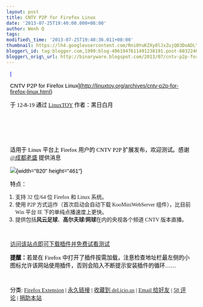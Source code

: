 ```yaml
--- 
layout: post 
title: CNTV P2P for Firefox Linux 
date: '2013-07-25T19:40:00.000+08:00' 
author: Wenh Q
tags:
modified\_time: '2013-07-25T19:40:36.011+08:00' 
thumbnail: https://lh4.googleusercontent.com/Rni0YuKZXy0lJxZujQD3DoADLYyZfmGkxIuQxauxUUsCP\_hiE97UnScyAoVfPafAeG5DDNYHVb1G8jFCaNcA3N7tbjJVZ5l5tqqhn\_IWqGB01erxzmM=s72-c
blogger\_id: tag:blogger.com,1999:blog-4961947611491238191.post-6032246701837032649
blogger\_orig\_url: http://binaryware.blogspot.com/2013/07/cntv-p2p-for-firefox-linux.html
---
```


<div
style="color: black; direction: ltr; font-family: &quot;Arial&quot;; font-size: 11pt; margin-bottom: 0; margin-left: 7.5pt; margin-right: 7.5pt; margin-top: 0; padding: 0;">

<span
style="color: #0000ee; font-family: &quot;Verdana&quot;; text-decoration: underline;">[

CNTV P2P for Firefox
Linux](http://linuxtoy.org/archives/cntv-p2p-for-firefox-linux.html)</span>

</div>

<div
style="color: black; direction: ltr; font-family: &quot;Arial&quot;; font-size: 11pt; margin-bottom: 0; margin-left: 7.5pt; margin-right: 7.5pt; margin-top: 0; padding-bottom: 8pt; padding-left: 0; padding-right: 0; padding-top: 0;">

<span style="font-family: &quot;Verdana&quot;;">于 12-8-19 通过
</span><span
style="color: #0000ee; font-family: &quot;Verdana&quot;; text-decoration: underline;">[LinuxTOY](http://linuxtoy.org/)</span><span
style="font-family: &quot;Verdana&quot;;"> 作者：黑日白月</span>

</div>

<div
style="color: black; direction: ltr; font-family: &quot;Arial&quot;; font-size: 11pt; height: 11pt; margin-bottom: 0; margin-left: 7.5pt; margin-right: 7.5pt; margin-top: 0; padding: 0;">

<span style="font-family: &quot;Verdana&quot;;"></span>

</div>

<div
style="color: black; direction: ltr; font-family: &quot;Arial&quot;; font-size: 11pt; height: 11pt; margin-bottom: 0; margin-left: 7.5pt; margin-right: 7.5pt; margin-top: 0; padding: 0;">

<span style="font-family: &quot;Verdana&quot;;"></span>

</div>

<div
style="color: black; direction: ltr; font-family: &quot;Arial&quot;; font-size: 11pt; margin-bottom: 0; margin-left: 7.5pt; margin-right: 7.5pt; margin-top: 0; padding: 0;">

<span style="font-family: &quot;Verdana&quot;;">适用于 Linux 平台上
Firefox 用户的 CNTV P2P 扩展发布，欢迎测试。感谢 </span><span
style="color: #0000ee; font-family: &quot;Verdana&quot;; text-decoration: underline;">[@成都老盛](http://weibo.com/1808620182)</span><span
style="font-family: &quot;Verdana&quot;;"> 提供消息</span>

</div>

<div
style="color: black; direction: ltr; font-family: &quot;Arial&quot;; font-size: 11pt; margin-bottom: 0; margin-left: 7.5pt; margin-right: 7.5pt; margin-top: 0; padding: 0;">

![](https://lh4.googleusercontent.com/Rni0YuKZXy0lJxZujQD3DoADLYyZfmGkxIuQxauxUUsCP_hiE97UnScyAoVfPafAeG5DDNYHVb1G8jFCaNcA3N7tbjJVZ5l5tqqhn_IWqGB01erxzmM){width="820"
height="461"}

</div>

<div
style="color: black; direction: ltr; font-family: &quot;Arial&quot;; font-size: 11pt; margin-bottom: 0; margin-left: 7.5pt; margin-right: 7.5pt; margin-top: 0; padding: 0;">

<span style="font-family: &quot;Verdana&quot;;">特点：</span>

</div>

1.  <span style="font-family: &quot;Verdana&quot;;">支持 32 位/64 位
    Firefox 和 Linux 系统。</span>
2.  <span style="font-family: &quot;Verdana&quot;;">使用 P2P
    方式运作（首次启动会自动下载 KooMiniWebServer 组件），比目前 Win
    平台 IE 下的单纯点播速度上更快。</span>
3.  <span style="font-family: &quot;Verdana&quot;;">提供包括</span><span
    style="font-family: &quot;Verdana&quot;; font-weight: bold;">风云足球</span><span
    style="font-family: &quot;Verdana&quot;;">、</span><span
    style="font-family: &quot;Verdana&quot;; font-weight: bold;">高尔夫球/网球</span><span
    style="font-family: &quot;Verdana&quot;;">在内的央视各个频道 CNTV
    版本直播。</span>

<div
style="color: black; direction: ltr; font-family: &quot;Arial&quot;; font-size: 11pt; height: 11pt; margin-bottom: 0; margin-left: 7.5pt; margin-right: 7.5pt; margin-top: 0; padding: 0;">

<span style="font-family: &quot;Verdana&quot;;"></span>

</div>

<div
style="color: black; direction: ltr; font-family: &quot;Arial&quot;; font-size: 11pt; margin-bottom: 0; margin-left: 7.5pt; margin-right: 7.5pt; margin-top: 0; padding: 0;">

<span
style="color: #0000ee; font-family: &quot;Verdana&quot;; text-decoration: underline;">[访问该站点即可下载插件并免费试看测试](http://t.live.cntv.cn/newp2pa/ffplayer.htm)</span>

</div>

<div
style="color: black; direction: ltr; font-family: &quot;Arial&quot;; font-size: 11pt; margin-bottom: 0; margin-left: 7.5pt; margin-right: 7.5pt; margin-top: 0; padding: 0;">

<span
style="font-family: &quot;Verdana&quot;; font-weight: bold;">提醒：</span><span
style="font-family: &quot;Verdana&quot;;">若是在 Firefox
中打开了插件按需加载，注意检查地址栏最左侧的小图标允许该网站使用插件，否则会陷入不断提示安装插件的循环……</span>

</div>

<div
style="color: black; direction: ltr; font-family: &quot;Arial&quot;; font-size: 11pt; height: 11pt; margin-bottom: 0; margin-left: 7.5pt; margin-right: 7.5pt; margin-top: 0; padding: 0;">

<span style="font-family: &quot;Verdana&quot;;"></span>

</div>

<div
style="color: black; direction: ltr; font-family: &quot;Arial&quot;; font-size: 11pt; margin-bottom: 0; margin-left: 7.5pt; margin-right: 7.5pt; margin-top: 0; padding: 0;">

<span style="font-family: &quot;Verdana&quot;;">分类: </span><span
style="color: #0000ee; font-family: &quot;Verdana&quot;; text-decoration: underline;">[Firefox
Extension](http://linuxtoy.org/category/apps/firefox-extension)</span><span
style="font-family: &quot;Verdana&quot;;"> | </span><span
style="color: #0000ee; font-family: &quot;Verdana&quot;; text-decoration: underline;">[永久链接](http://linuxtoy.org/archives/cntv-p2p-for-firefox-linux.html)</span><span
style="font-family: &quot;Verdana&quot;;"> | </span><span
style="color: #0000ee; font-family: &quot;Verdana&quot;; text-decoration: underline;">[收藏到
del.icio.us](http://delicious.com/save?url=http://linuxtoy.org/archives/cntv-p2p-for-firefox-linux.html&title=CNTV+P2P+for+Firefox+Linux)</span><span
style="font-family: &quot;Verdana&quot;;"> | </span><span
style="color: #0000ee; font-family: &quot;Verdana&quot;; text-decoration: underline;">[Email
给好友](https://www.blogger.com/blogger.g?blogID=4961947611491238191)</span><span
style="font-family: &quot;Verdana&quot;;"> | </span><span
style="color: #0000ee; font-family: &quot;Verdana&quot;; text-decoration: underline;">[58
评论](http://linuxtoy.org/archives/cntv-p2p-for-firefox-linux.html#comments)</span><span
style="font-family: &quot;Verdana&quot;;"> | </span><span
style="color: #0000ee; font-family: &quot;Verdana&quot;; text-decoration: underline;">[捐助本站](http://linuxtoy.org/faq/donate)</span>

</div>
